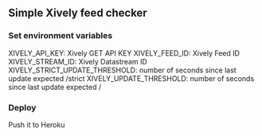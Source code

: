 ## Simple Xively feed checker

### Set environment variables

XIVELY_API_KEY: Xively GET API KEY
XIVELY_FEED_ID: Xively Feed ID
XIVELY_STREAM_ID: Xively Datastream ID
XIVELY_STRICT_UPDATE_THRESHOLD: number of seconds since last update expected /strict
XIVELY_UPDATE_THRESHOLD: number of seconds since last update expected /

### Deploy

Push it to Heroku

